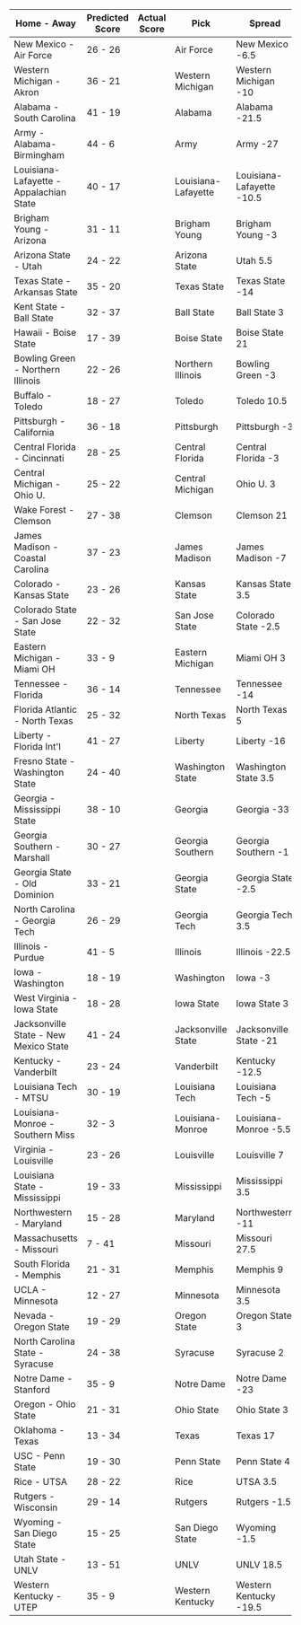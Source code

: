 Home - Away | Predicted Score | Actual Score | Pick | Spread | ATS Pick | O/U | O/U Pick
--- | --- | --- | --- | --- | --- | --- | ---
New Mexico - Air Force | 26 - 26 |  | Air Force | New Mexico -6.5 | Air Force | 56 | Under
Western Michigan - Akron | 36 - 21 |  | Western Michigan | Western Michigan -10 | Western Michigan | 48.5 | Over
Alabama - South Carolina | 41 - 19 |  | Alabama | Alabama -21.5 | Alabama | 50 | Over
Army - Alabama-Birmingham | 44 - 6 |  | Army | Army -27 | Army | 55.5 | Under
Louisiana-Lafayette - Appalachian State | 40 - 17 |  | Louisiana-Lafayette | Louisiana-Lafayette -10.5 | Louisiana-Lafayette | 64.5 | Under
Brigham Young - Arizona | 31 - 11 |  | Brigham Young | Brigham Young -3 | Brigham Young | 48.5 | Under
Arizona State - Utah | 24 - 22 |  | Arizona State | Utah 5.5 | Arizona State | 46 | Over
Texas State - Arkansas State | 35 - 20 |  | Texas State | Texas State -14 | Texas State | 65 | Under
Kent State - Ball State | 32 - 37 |  | Ball State | Ball State 3 | Ball State | 58 | Over
Hawaii - Boise State | 17 - 39 |  | Boise State | Boise State 21 | Boise State | 60.5 | Under
Bowling Green - Northern Illinois | 22 - 26 |  | Northern Illinois | Bowling Green -3 | Northern Illinois | 46.5 | Over
Buffalo - Toledo | 18 - 27 |  | Toledo | Toledo 10.5 | Buffalo | 44 | Over
Pittsburgh - California | 36 - 18 |  | Pittsburgh | Pittsburgh -3 | Pittsburgh | 57.5 | Under
Central Florida - Cincinnati | 28 - 25 |  | Central Florida | Central Florida -3 | Cincinnati | 58.5 | Under
Central Michigan - Ohio U. | 25 - 22 |  | Central Michigan | Ohio U. 3 | Central Michigan | 50.5 | Under
Wake Forest - Clemson | 27 - 38 |  | Clemson | Clemson 21 | Wake Forest | 63 | Over
James Madison - Coastal Carolina | 37 - 23 |  | James Madison | James Madison -7 | James Madison | 59 | Over
Colorado - Kansas State | 23 - 26 |  | Kansas State | Kansas State 3.5 | Colorado | 55.5 | Under
Colorado State - San Jose State | 22 - 32 |  | San Jose State | Colorado State -2.5 | San Jose State | 55.5 | Under
Eastern Michigan - Miami OH | 33 - 9 |  | Eastern Michigan | Miami OH 3 | Eastern Michigan | 46.5 | Under
Tennessee - Florida | 36 - 14 |  | Tennessee | Tennessee -14 | Tennessee | 56 | Under
Florida Atlantic - North Texas | 25 - 32 |  | North Texas | North Texas 5 | North Texas | 58.5 | Under
Liberty - Florida Int'l | 41 - 27 |  | Liberty | Liberty -16 | Florida Int'l | 55.5 | Over
Fresno State - Washington State | 24 - 40 |  | Washington State | Washington State 3.5 | Washington State | 61.5 | Over
Georgia - Mississippi State | 38 - 10 |  | Georgia | Georgia -33 | Mississippi State | 53.5 | Under
Georgia Southern - Marshall | 30 - 27 |  | Georgia Southern | Georgia Southern -1 | Georgia Southern | 58 | Under
Georgia State - Old Dominion | 33 - 21 |  | Georgia State | Georgia State -2.5 | Georgia State | 53.5 | Over
North Carolina - Georgia Tech | 26 - 29 |  | Georgia Tech | Georgia Tech 3.5 | North Carolina | 61.5 | Under
Illinois - Purdue | 41 - 5 |  | Illinois | Illinois -22.5 | Illinois | 47 | Under
Iowa - Washington | 18 - 19 |  | Washington | Iowa -3 | Washington | 41.5 | Under
West Virginia - Iowa State | 18 - 28 |  | Iowa State | Iowa State 3 | Iowa State | 53.5 | Under
Jacksonville State - New Mexico State | 41 - 24 |  | Jacksonville State | Jacksonville State -21 | New Mexico State | 59 | Over
Kentucky - Vanderbilt | 23 - 24 |  | Vanderbilt | Kentucky -12.5 | Vanderbilt | 44 | Over
Louisiana Tech - MTSU | 30 - 19 |  | Louisiana Tech | Louisiana Tech -5 | Louisiana Tech | 47.5 | Over
Louisiana-Monroe - Southern Miss | 32 - 3 |  | Louisiana-Monroe | Louisiana-Monroe -5.5 | Louisiana-Monroe | 40.5 | Under
Virginia - Louisville | 23 - 26 |  | Louisville | Louisville 7 | Virginia | 54 | Under
Louisiana State - Mississippi | 19 - 33 |  | Mississippi | Mississippi 3.5 | Mississippi | 64 | Under
Northwestern - Maryland | 15 - 28 |  | Maryland | Northwestern -11 | Maryland | 45.5 | Under
Massachusetts - Missouri | 7 - 41 |  | Missouri | Missouri 27.5 | Missouri | 53.5 | Under
South Florida - Memphis | 21 - 31 |  | Memphis | Memphis 9 | Memphis | 59 | Under
UCLA - Minnesota | 12 - 27 |  | Minnesota | Minnesota 3.5 | Minnesota | 40 | Under
Nevada - Oregon State | 19 - 29 |  | Oregon State | Oregon State 3 | Oregon State | 47 | Over
North Carolina State - Syracuse | 24 - 38 |  | Syracuse | Syracuse 2 | Syracuse | 51.5 | Over
Notre Dame - Stanford | 35 - 9 |  | Notre Dame | Notre Dame -23 | Notre Dame | 45.5 | Under
Oregon - Ohio State | 21 - 31 |  | Ohio State | Ohio State 3 | Ohio State | 54 | Under
Oklahoma - Texas | 13 - 34 |  | Texas | Texas 17 | Texas | 49 | Under
USC - Penn State | 19 - 30 |  | Penn State | Penn State 4 | Penn State | 51.5 | Under
Rice - UTSA | 28 - 22 |  | Rice | UTSA 3.5 | Rice | 51.5 | Under
Rutgers - Wisconsin | 29 - 14 |  | Rutgers | Rutgers -1.5 | Rutgers | 43.5 | Under
Wyoming - San Diego State | 15 - 25 |  | San Diego State | Wyoming -1.5 | San Diego State | 43 | Under
Utah State - UNLV | 13 - 51 |  | UNLV | UNLV 18.5 | UNLV | 67 | Under
Western Kentucky - UTEP | 35 - 9 |  | Western Kentucky | Western Kentucky -19.5 | Western Kentucky | 56 | Under
